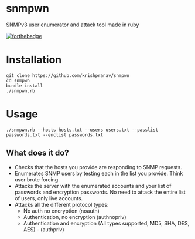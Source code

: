 # snmpwn
SNMPv3 user enumerator and attack tool made in ruby

[![forthebadge](https://forthebadge.com/images/badges/made-with-ruby.svg)](https://forthebadge.com)

# Installation
```
git clone https://github.com/krishpranav/snmpwn
cd snmpwn
bundle install
./snmpwn.rb
```

# Usage
```
./snmpwn.rb --hosts hosts.txt --users users.txt --passlist passwords.txt --enclist passwords.txt
```

## What does it do?
- Checks that the hosts you provide are responding to SNMP requests.
- Enumerates SNMP users by testing each in the list you provide. Think user brute forcing.
- Attacks the server with the enumerated accounts and your list of passwords and encryption passwords. No need to attack the entire list of users, only live accounts.
- Attacks all the different protocol types:
	- No auth no encryption (noauth)
    - Authentication, no encryption (authnopriv)
    - Authentication and encryption (All types supported, MD5, SHA, DES, AES) - (authpriv)
